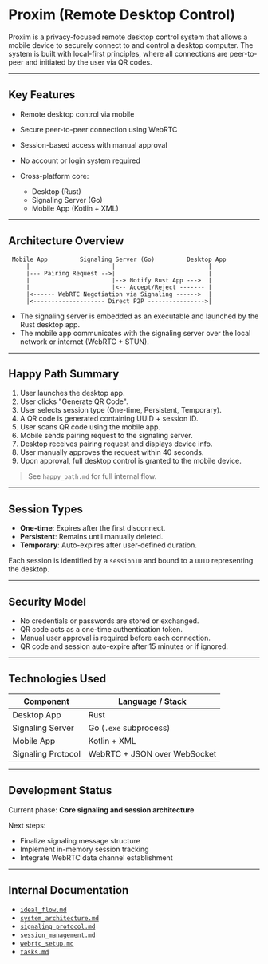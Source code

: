 # Proxim (Remote Desktop Control)

Proxim is a privacy-focused remote desktop control system that allows a mobile device to securely connect to and control a desktop computer. The system is built with local-first principles, where all connections are peer-to-peer and initiated by the user via QR codes.

---

## Key Features

* Remote desktop control via mobile
* Secure peer-to-peer connection using WebRTC
* Session-based access with manual approval
* No account or login system required
* Cross-platform core:

  * Desktop (Rust)
  * Signaling Server (Go)
  * Mobile App (Kotlin + XML)

---

## Architecture Overview

```
 Mobile App         Signaling Server (Go)         Desktop App
     |                       |                          |
     |--- Pairing Request -->|                          |
     |                       |--> Notify Rust App --->  |
     |                       |<-- Accept/Reject ------- |
     |<------ WebRTC Negotiation via Signaling ------>  |
     |<-------------------- Direct P2P ---------------->|
```

* The signaling server is embedded as an executable and launched by the Rust desktop app.
* The mobile app communicates with the signaling server over the local network or internet (WebRTC + STUN).

---

## Happy Path Summary

1. User launches the desktop app.
2. User clicks "Generate QR Code".
3. User selects session type (One-time, Persistent, Temporary).
4. A QR code is generated containing UUID + session ID.
5. User scans QR code using the mobile app.
6. Mobile sends pairing request to the signaling server.
7. Desktop receives pairing request and displays device info.
8. User manually approves the request within 40 seconds.
9. Upon approval, full desktop control is granted to the mobile device.

> See `happy_path.md` for full internal flow.

---

## Session Types

* **One-time**: Expires after the first disconnect.
* **Persistent**: Remains until manually deleted.
* **Temporary**: Auto-expires after user-defined duration.

Each session is identified by a `sessionID` and bound to a `UUID` representing the desktop.

---

## Security Model

* No credentials or passwords are stored or exchanged.
* QR code acts as a one-time authentication token.
* Manual user approval is required before each connection.
* QR code and session auto-expire after 15 minutes or if ignored.

---

## Technologies Used

| Component          | Language / Stack             |
| ------------------ | ---------------------------- |
| Desktop App        | Rust                         |
| Signaling Server   | Go (`.exe` subprocess)       |
| Mobile App         | Kotlin + XML                 |
| Signaling Protocol | WebRTC + JSON over WebSocket |

---

## Development Status

Current phase: **Core signaling and session architecture**

Next steps:

* Finalize signaling message structure
* Implement in-memory session tracking
* Integrate WebRTC data channel establishment

---

## Internal Documentation

* [`ideal_flow.md`](./.docs/ideal_flow.md)
* [`system_architecture.md`](./.docs/system_architecture.md)
* [`signaling_protocol.md`](./.docs/signaling_protocol.md)
* [`session_management.md`](./.docs/session_management.md)
* [`webrtc_setup.md`](./.docs/webrtc_setup.md)
* [`tasks.md`](tasks.md)
